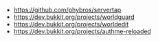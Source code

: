 - https://github.com/phybros/servertap
- https://dev.bukkit.org/projects/worldguard
- https://dev.bukkit.org/projects/worldedit
- https://dev.bukkit.org/projects/authme-reloaded